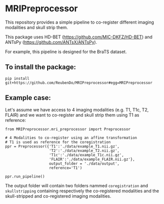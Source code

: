 # MRIPreprocessor

This repository provides a simple pipeline to co-register different imaging modalities and skull strip them.

This package uses HD-BET (https://github.com/MIC-DKFZ/HD-BET) and ANTsPy (https://github.com/ANTsX/ANTsPy).

For example, this pipeline is designed for the BraTS dataset.

## To install the package:
```
pip install  git+https://github.com/ReubenDo/MRIPreprocessor#egg=MRIPreprocessor
```

## Example case:
Let's assume we have access to 4 imaging modalities (e.g. T1, T1c, T2, FLAIR) and we want to co-register and skull strip them using T1 as reference:
```
from MRIPreprocessor.mri_preprocessor import Preprocessor

# 4 Modalities to co-register using an affine transformation
# T1 is used as reference for the coregistration
ppr = Preprocessor({'T1':'./data/example_T1.nii.gz',
                    'T2':'./data/example_T2.nii.gz',
                    'T1c':'./data/example_T1c.nii.gz',
                    'FLAIR':'./data/example_FLAIR.nii.gz'},
                    output_folder = './data/output',
                    reference='T1')

ppr.run_pipeline()
```
The output folder will contain two folders nammed `coregistration` and `skullstripping` containing respectively the co-registered modalities and the skull-stripped and co-registered imaging modalities.


